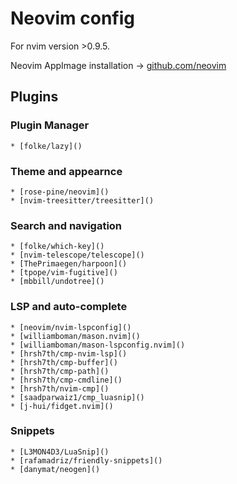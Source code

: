 # Neovim config

For nvim version >0.9.5.

Neovim AppImage installation -> [github.com/neovim](https://github.com/neovim/neovim/blob/master/INSTALL.md#appimage-universal-linux-package)

## Plugins

### Plugin Manager
    * [folke/lazy]()

### Theme and appearnce
    * [rose-pine/neovim]()
    * [nvim-treesitter/treesitter]()

### Search and navigation
    * [folke/which-key]()
    * [nvim-telescope/telescope]()
    * [ThePrimaegen/harpoon]()
    * [tpope/vim-fugitive]()
    * [mbbill/undotree]()

### LSP and auto-complete
    * [neovim/nvim-lspconfig]()
    * [williamboman/mason.nvim]()
    * [williamboman/mason-lspconfig.nvim]()
    * [hrsh7th/cmp-nvim-lsp]()
    * [hrsh7th/cmp-buffer]()
    * [hrsh7th/cmp-path]()
    * [hrsh7th/cmp-cmdline]()
    * [hrsh7th/nvim-cmp]()
    * [saadparwaiz1/cmp_luasnip]()
    * [j-hui/fidget.nvim]()

### Snippets
    * [L3MON4D3/LuaSnip]()
    * [rafamadriz/friendly-snippets]()
    * [danymat/neogen]()
